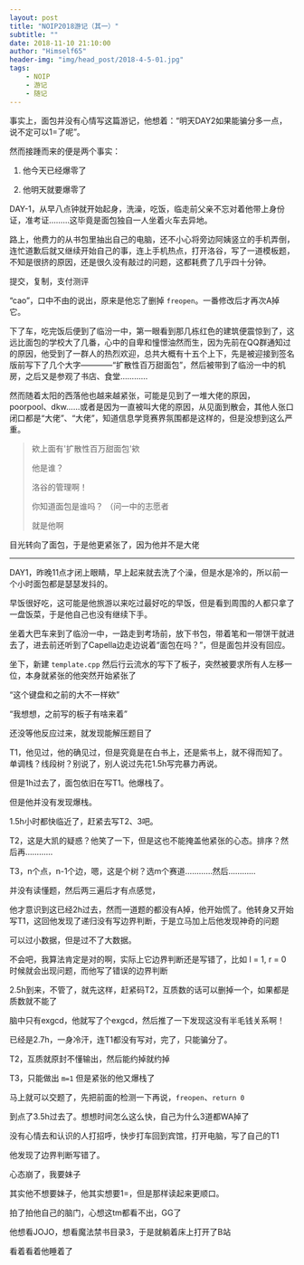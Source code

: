 ```yaml
---
layout: post
title: "NOIP2018游记（其一）"
subtitle: ""
date: 2018-11-10 21:10:00
author: "Himself65"
header-img: "img/head_post/2018-4-5-01.jpg"
tags:
    - NOIP
    - 游记
    - 随记
---
```

事实上，面包并没有心情写这篇游记，他想着：“明天DAY2如果能骗分多一点，说不定可以1=了呢”。

然而接踵而来的便是两个事实：

1. 他今天已经爆零了

2. 他明天就要爆零了

DAY-1，从早八点钟就开始起身，洗澡，吃饭，临走前父亲不忘对着他带上身份证，准考证………这毕竟是面包独自一人坐着火车去异地。

路上，他费力的从书包里抽出自己的电脑，还不小心将旁边阿姨竖立的手机弄倒，连忙道歉后就又继续开始自己的事，连上手机热点，打开洛谷，写了一道模板题，不知是很挤的原因，还是很久没有敲过的问题，这都耗费了几乎四十分钟。

提交，复制，支付测评

“cao”，口中不由的说出，原来是他忘了删掉 `freopen`。一番修改后才再次A掉它。

下了车，吃完饭后便到了临汾一中，第一眼看到那几栋红色的建筑便震惊到了，这远比面包的学校大了几番，心中的自卑和憧憬油然而生，因为先前在QQ群通知过的原因，他受到了一群人的热烈欢迎，总共大概有十五个上下，先是被迎接到签名版前写下了几个大字————“扩散性百万甜面包”，然后被带到了临汾一中的机房，之后又是参观了书店、食堂…………

然而随着太阳的西落他也越来越紧张，可能是见到了一堆大佬的原因，poorpool、dkw……或者是因为一直被叫大佬的原因，从见面到散会，其他人张口闭口都是“大佬”、“大佬”，知道信息学竞赛界氛围都是这样的，但是没想到这么严重。

> 欸上面有'扩散性百万甜面包'欸
>
> 他是谁？
>
> 洛谷的管理啊！
>
> 你知道面包是谁吗？ （问一中的志愿者
>
> 就是他啊

目光转向了面包，于是他更紧张了，因为他并不是大佬

---

DAY1，昨晚11点才闭上眼睛，早上起来就去洗了个澡，但是水是冷的，所以前一个小时面包都是瑟瑟发抖的。

早饭很好吃，这可能是他旅游以来吃过最好吃的早饭，但是看到周围的人都只拿了一盘饭菜，于是他自己也没有继续下手。

坐着大巴车来到了临汾一中，一路走到考场前，放下书包，带着笔和一带饼干就进去了，进去前还听到了Capella边走边说着“面包在吗？”，但是面包并没有回应。

坐下，新建 `template.cpp` 然后行云流水的写下了板子，突然被要求所有人左移一位，本身就紧张的他突然开始紧张了

“这个键盘和之前的大不一样欸”

“我想想，之前写的板子有啥来着”

还没等他反应过来，就发现能解压题目了

T1，他见过，他的确见过，但是究竟是在白书上，还是紫书上，就不得而知了。单调栈？线段树？别说了，别人说过先花1.5h写完暴力再说。

但是1h过去了，面包依旧在写T1。他爆栈了。

但是他并没有发现爆栈。

1.5h小时都快临近了，赶紧去写T2、3吧。

T2，这是大凯的疑惑？他笑了一下，但是这也不能掩盖他紧张的心态。排序？然后再…………

T3，n个点，n-1个边，嗯，这是个树？选m个赛道…………然后…………

并没有读懂题，然后两三遍后才有点感觉，

他才意识到这已经2h过去，然而一道题的都没有A掉，他开始慌了。他转身又开始写T1，这回他发现了递归没有写边界判断，于是立马加上后他发现神奇的问题

可以过小数据，但是过不了大数据。

不会吧，我算法肯定是对的啊，实际上它边界判断还是写错了，比如 l = 1, r = 0 时候就会出现问题，而他写了错误的边界判断

2.5h到来，不管了，就先这样，赶紧码T2，互质数的话可以删掉一个，如果都是质数就不能了

脑中只有exgcd，他就写了个exgcd，然后推了一下发现这没有半毛钱关系啊！

已经是2.7h，一身冷汗，连T1都没有写对，完了，只能骗分了。

T2，互质就原封不懂输出，然后能约掉就约掉

T3，只能做出 `m=1` 但是紧张的他又爆栈了

马上就可以交题了，先把前面的检测一下再说，`freopen`、`return 0`

到点了3.5h过去了。想想时间怎么这么快，自己为什么3道都WA掉了

没有心情去和认识的人打招呼，快步打车回到宾馆，打开电脑，写了自己的T1

他发现了边界判断写错了。

心态崩了，我要妹子

其实他不想要妹子，他其实想要1=，但是那样读起来更顺口。

拍了拍他自己的脑门，心想这tm都看不出，GG了

他想看JOJO，想看魔法禁书目录3，于是就躺着床上打开了B站

看着看着他睡着了